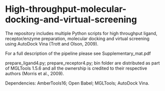 # High-throughput-molecular-docking-and-virtual-screening

The repository includes multiple Python scripts for high throughput ligand, receptor/enzyme preparation, molecular docking and virtual screening using AutoDock Vina (Trott and Olson, 2009).

For a full description of the pipeline please see Supplementary_mat.pdf

prepare_ligand4.py; prepare_receptor4.py; bin folder are distributed as part of MGLTools 1.5.6 and all the ownership is credited to their respective authors (Morris et al., 2009).

Dependencies: AmberTools16; Open Babel; MGLTools; AutoDock Vina.
